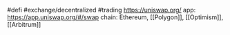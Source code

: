#defi #exchange/decentralized #trading
https://uniswap.org/
app: https://app.uniswap.org/#/swap
chain: Ethereum, [[Polygon]], [[Optimism]], [[Arbitrum]]